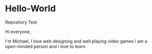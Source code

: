 # Hello-World
Repository Test

Hi everyone,

I'm Michael, I love web designing and well playing video games
I am a open-minded person and i love to learn

